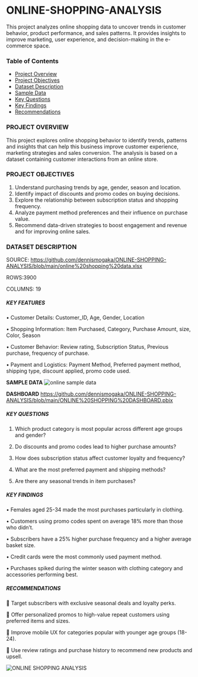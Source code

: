 # ONLINE-SHOPPING-ANALYSIS
This project analyzes online shopping data to uncover trends in customer behavior, product performance, and sales patterns. It provides insights to improve marketing, user experience, and decision-making in the e-commerce space.
###  Table of Contents

- [ Project Overview](#project-overview)
- [ Project Objectives](#project-objectives)
- [ Dataset Description](#️dataset-description)
- [ Sample Data](#sample-data)
- [ Key Questions](#key-questions)
- [ Key Findings](#key-findings)
- [ Recommendations](#recommendations)
### PROJECT OVERVIEW
This project explores online shopping behavior to identify trends, patterns and insights that can help this business improve customer experience, marketing strategies and sales conversion.
The analysis is based on a dataset containing customer interactions from an online store.
### PROJECT OBJECTIVES
1.	Understand purchasing trends by age, gender, season and location.
2.	Identify impact of discounts and promo codes on buying decisions.
3.	Explore the relationship between subscription status and shopping frequency.
4.	Analyze payment method preferences and their influence on purchase value.
5.	Recommend data-driven strategies to boost engagement and revenue and for improving online sales.
### DATASET DESCRIPTION
 SOURCE: https://github.com/dennismogaka/ONLINE-SHOPPING-ANALYSIS/blob/main/online%20shopping%20data.xlsx
 
 ROWS:3900
 
 COLUMNS: 19
 
##### KEY FEATURES
 •	Customer Details: Customer_ID, Age, Gender, Location
 
 •	Shopping Information: Item Purchased, Category, Purchase Amount, size, Color, Season
 
 •	Customer Behavior: Review rating, Subscription Status, Previous purchase, frequency of purchase.
 
 •	Payment and Logistics: Payment Method, Preferred payment method, shipping type, discount applied, promo code used.
 
**SAMPLE DATA** ![online sample data](https://github.com/user-attachments/assets/4ef6f4d0-7e19-444b-9882-feb43744e6f8)

**DASHBOARD** https://github.com/dennismogaka/ONLINE-SHOPPING-ANALYSIS/blob/main/ONLINE%20SHOPPING%20DASHBOARD.pbix

##### KEY QUESTIONS

1.	Which product category is most popular across different age groups and gender?
   
2.	Do discounts and promo codes lead to higher purchase amounts?
   
3.	How does subscription status affect customer loyalty and frequency?
   
4.	What are the most preferred payment and shipping methods?
   
5.	Are there any seasonal trends in item purchases?
    
##### KEY FINDINGS
 •	Females aged 25-34 made the most purchases particularly in clothing.
 
 •	Customers using promo codes spent on average 18% more than those who didn’t.
 
 •	Subscribers have a 25% higher purchase frequency and a higher average basket size.
 
 •	Credit cards were the most commonly used payment method.
 
 •	Purchases spiked during the winter season with clothing category and accessories performing best.
 
##### RECOMMENDATIONS
 	Target subscribers with exclusive seasonal deals and loyalty perks.
 
 	Offer personalized promos to high-value repeat customers using preferred items and sizes.
 
 	Improve mobile UX for categories popular with younger age groups (18-24).
 
 	Use review ratings and purchase history to recommend new products and upsell.
 
![ONLINE SHOPPING ANALYSIS](https://github.com/user-attachments/assets/7f6d7b7b-5c73-4985-80e8-32a45ddf381c)

